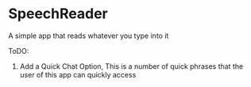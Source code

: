 # SpeechReader


A simple app that reads whatever you type into it

ToDO:
1. Add a Quick Chat Option, This is a number of quick phrases that the user of this app can quickly access
